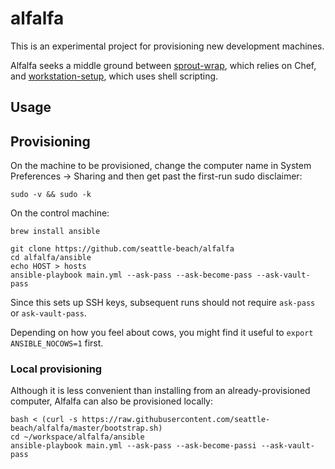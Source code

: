 # alfalfa

This is an experimental project for provisioning new development machines.

Alfalfa seeks a middle ground between [sprout-wrap][sprout-wrap], which relies
on Chef, and [workstation-setup][workstation-setup], which uses shell
scripting.

[sprout-wrap]: https://github.com/pivotal-sprout/sprout-wrap
[workstation-setup]: https://github.com/pivotal/workstation-setup

## Usage



## Provisioning

On the machine to be provisioned, change the computer name in System
Preferences -> Sharing and then get past the first-run sudo disclaimer:

```
sudo -v && sudo -k
```

On the control machine:

```
brew install ansible

git clone https://github.com/seattle-beach/alfalfa
cd alfalfa/ansible
echo HOST > hosts
ansible-playbook main.yml --ask-pass --ask-become-pass --ask-vault-pass
```

Since this sets up SSH keys, subsequent runs should not require `ask-pass` or `ask-vault-pass`.

Depending on how you feel about cows, you might find it useful to `export ANSIBLE_NOCOWS=1` first.

### Local provisioning

Although it is less convenient than installing from an already-provisioned
computer, Alfalfa can also be provisioned locally:

```
bash < (curl -s https://raw.githubusercontent.com/seattle-beach/alfalfa/master/bootstrap.sh)
cd ~/workspace/alfalfa/ansible
ansible-playbook main.yml --ask-pass --ask-become-passi --ask-vault-pass
```
